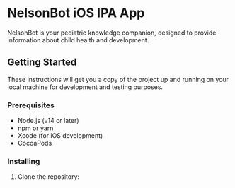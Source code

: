 # NelsonBot iOS IPA App

NelsonBot is your pediatric knowledge companion, designed to provide information about child health and development.

## Getting Started

These instructions will get you a copy of the project up and running on your local machine for development and testing purposes.

### Prerequisites

- Node.js (v14 or later)
- npm or yarn
- Xcode (for iOS development)
- CocoaPods

### Installing

1. Clone the repository:

